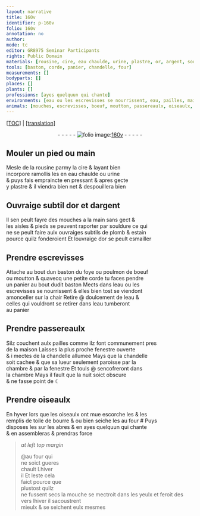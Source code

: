 ```yaml
---
layout: narrative
title: 160v
identifier: p-160v
folio: 160v
annotation: no
author:
mode: tc
editor: GR8975 Seminar Participants
rights: Public Domain
materials: [rousine, cire, eau chaulde, urine, plastre, or, argent, souldure, plomb, estain, esmailler, foye ou poulmon de boeuf ou moutton, eau, chair, pailles, chandelle, toile de bourre]
tools: [baston, corde, panier, chandelle, four]
measurements: []
bodyparts: []
places: []
plants: []
professions: [ayes quelquun qui chante]
environments: [eau ou les escrevisses se nourrissent, eau, pailles, maison, nuit soict obscure & ne fasse point de ☾]
animals: [mouches, escrevisses, boeuf, moutton, passereaulx, oiseaulx, mouche, vers]
---
```


<p><a href="{{ site.baseurl }}/diplomatic/">[TOC]</a> | <a href="{{ site.baseurl }}/texts/p-160v_tl/" target="_blank">[translation]</a></p><div class="folio" align="center">- - - - - <a href="http://gallica.bnf.fr/ark:/12148/btv1b10500001g/f326.item.r=" target="_blank"><img src="https://cu-mkp.github.io/2017-workshop-edition/assets/photo-icon.png" alt="folio image: " style="display:inline-block; margin-bottom:-3px;"/>160v</a> - - - - - </div>  
  

## Mouler un pied ou main

 
Mesle de la <span class="m">rousine</span> parmy la <span class="m">cire</span> & layant bien<br/> incorpore ramollis les en <span class="m">eau chaulde</span> ou <span class="m">urine</span><br/> & puys fais empraincte en pressant & apres gecte<br/> y <span class="m">plastre</span> & il viendra bien net & despouillera bien
 
 
  

## Ouvraige subtil d<span class="m">or</span> et d<span class="m">argent</span>

 
Il sen peult fayre des <span class="al">mouches</span> a la main sans gect &<br/> les aisles & pieds se peuvent raporter par <span class="m">souldure</span> ce qui<br/> ne se peult faire aulx ouvraiges subtils de <span class="m">plomb</span> & <span class="m">estain</span><br/> pource quilz fonderoient Et louvraige d<span class="m">or</span> se peult <span class="m">esmailler</span>
 
 
  

## Prendre <span class="al">escrevisses</span>

 
Attache au bout dun <span class="tl">baston</span> du <span class="m">foye ou poulmon de <span class="al">boeuf</span><br/> ou <span class="al">moutton</span></span> & quavecq une petite <span class="tl">corde</span> tu faces pendre<br/> un <span class="tl">panier</span> au bout dudit <span class="tl">baston</span> Mects dans l<span class="env"><span class="m">eau</span> ou les<br/> <span class="al">escrevisses</span> se nourrissent</span> & elles bien tost se viendont<br/> amonceller sur la <span class="m">chair</span> Retire @ doulcem<span class="exp">ent</span> de l<span class="env">eau</span> &<br/> celles qui vouldront se retirer dans l<span class="env">eau</span> tumberont<br/> au <span class="tl">panier</span>
 
 
  

## Prendre <span class="al">passereaulx</span>

 
Silz couchent aulx <span class="env"><span class="m">pailles</span></span> co<span class="exp">mm</span>e ilz font co<span class="exp">mmun</span>em<span class="exp">ent</span> pres<br/> de la <span class="env">maison</span> Laisses la plus proche fenestre ouverte<br/> & i mectes de la <span class="tl"><span class="m">chandelle</span></span> allumee Mays que la <span class="tl"><span class="m">chandelle</span></span><br/> soit cachee & que sa lueur seulement paroisse par la<br/> chambre & par la fenestre Et touls @ sencofreront dans<br/> la chambre Mays il fault que la <span class="env"><span class="tmp">nuit</span> soict obscure<br/> & ne fasse point de ☾</span>
 
 
  

## Prendre <span class="al">oiseaulx</span>

 
En <span class="tmp">hyver</span> lors que les <span class="al">oiseaulx</span> ont mue escorche les & les<br/> remplis de <span class="m">toile de bourre</span> <span class="del">&</span> <span class="add">ou bien</span> seiche les au <span class="tl">four</span> # Puys<br/> disposes les sur les abres & en <span class="pro">ayes quelquun qui chante</span><br/> & en assembleras & prendras force
 
> *at left top margin*
> 
> 
> @au <span class="tl">four</span> qui<br/> ne soict gueres<br/> chault <span class="del">L<span class="tmp">hiver</span></span><br/> <span class="del">il</span> <span class="add">Et</span> l<span class="tmp">este</span> cela<br/> faict pource que<br/> plustost quilz<br/> ne fussent secs la <span class="al">mouche</span> se mectroit dans les yeulx <span class="add">et feroit des <span class="al">vers</span></span> l<span class="tmp">hiver</span> il sacoustrent<br/> mieulx & se seichent eulx mesmes
 
